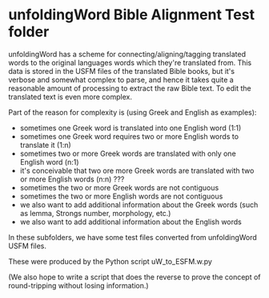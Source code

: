 # unfoldingWord Bible Alignment Test folder

unfoldingWord has a scheme for connecting/aligning/tagging translated words to the original languages words which they're translated from.
This data is stored in the USFM files of the translated Bible books, but it's verbose and somewhat complex to parse,
and hence it takes quite a reasonable amount of processing to extract the raw Bible text.
To edit the translated text is even more complex.

Part of the reason for complexity is (using Greek and English as examples):

- sometimes one Greek word is translated into one English word (1:1)
- sometimes one Greek word requires two or more English words to translate it (1:n)
- sometimes two or more Greek words are translated with only one English word (n:1)
- it's conceivable that two ore more Greek words are translated with two or more English words (n:n) ???
- sometimes the two or more Greek words are not contiguous
- sometimes the two or more English words are not contiguous
- we also want to add additional information about the Greek words (such as lemma, Strongs number, morphology, etc.)
- we also want to add additional information about the English words

In these subfolders, we have some test files converted from unfoldingWord USFM files.

These were produced by the Python script uW_to_ESFM.w.py

(We also hope to write a script that does the reverse to prove the concept of round-tripping
without losing information.)

